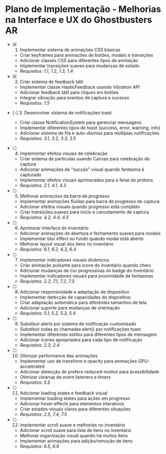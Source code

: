 # Plano de Implementação - Melhorias na Interface e UX do Ghostbusters AR

- [x] 1. Implementar sistema de animações CSS básicas



  - Criar keyframes para animações de botões, modais e transições
  - Adicionar classes CSS para diferentes tipos de animação
  - Implementar transições suaves para mudanças de estado
  - _Requisitos: 1.1, 1.2, 1.3, 1.4_

- [x] 2. Criar sistema de feedback tátil



  - Implementar classe HapticFeedback usando Vibration API
  - Adicionar feedback tátil para cliques em botões
  - Integrar vibração para eventos de captura e sucesso
  - _Requisitos: 1.5_

- [-] 3. Desenvolver sistema de notificações toast

  - Criar classe NotificationSystem para gerenciar mensagens
  - Implementar diferentes tipos de toast (success, error, warning, info)
  - Adicionar sistema de fila e auto-dismiss para múltiplas notificações
  - _Requisitos: 3.1, 3.2, 3.3, 3.5_

- [ ] 4. Implementar efeitos visuais de celebração
  - Criar sistema de partículas usando Canvas para celebração de captura
  - Adicionar animações de "sucção" visual quando fantasma é capturado
  - Implementar efeitos visuais aprimorados para o feixe de prótons
  - _Requisitos: 2.1, 4.1, 4.3_

- [ ] 5. Melhorar animações da barra de progresso
  - Implementar animações fluidas para barra de progresso de captura
  - Adicionar efeitos visuais quando progresso está completo
  - Criar transições suaves para início e cancelamento de captura
  - _Requisitos: 4.2, 4.4, 4.5_

- [ ] 6. Aprimorar interface do inventário
  - Adicionar animações de abertura e fechamento suaves para modais
  - Implementar blur effect no fundo quando modal está aberto
  - Melhorar layout visual dos itens no inventário
  - _Requisitos: 6.1, 6.2, 6.3, 6.4_

- [ ] 7. Implementar indicadores visuais dinâmicos
  - Criar animação pulsante para ícone do inventário quando cheio
  - Adicionar mudanças de cor progressivas no badge do inventário
  - Implementar indicadores visuais para proximidade de fantasmas
  - _Requisitos: 2.2, 7.1, 7.2, 7.3_

- [ ] 8. Adicionar responsividade e adaptação de dispositivo
  - Implementar detecção de capacidades do dispositivo
  - Criar adaptação automática para diferentes tamanhos de tela
  - Adicionar suporte para mudanças de orientação
  - _Requisitos: 5.1, 5.2, 5.3, 5.4_

- [ ] 9. Substituir alerts por sistema de notificação customizado
  - Substituir todas as chamadas alert() por notificações toast
  - Implementar diferentes estilos para diferentes tipos de mensagem
  - Adicionar ícones apropriados para cada tipo de notificação
  - _Requisitos: 2.3, 2.4_

- [ ] 10. Otimizar performance das animações
  - Implementar uso de transform e opacity para animações GPU-accelerated
  - Adicionar detecção de prefers-reduced-motion para acessibilidade
  - Otimizar cleanup de event listeners e timers
  - _Requisitos: 5.5_

- [ ] 11. Adicionar loading states e feedback visual
  - Implementar loading states para ações em progresso
  - Adicionar hover effects para elementos interativos
  - Criar estados visuais claros para diferentes situações
  - _Requisitos: 2.5, 7.4, 7.5_

- [ ] 12. Implementar scroll suave e melhorias no inventário
  - Adicionar scroll suave para lista de itens no inventário
  - Melhorar organização visual quando há muitos itens
  - Implementar animações para adição/remoção de itens
  - _Requisitos: 6.5, 6.6_